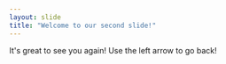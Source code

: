 ```yaml
---
layout: slide
title: "Welcome to our second slide!"
---
```

It's great to see you again!
Use the left arrow to go back!
